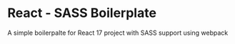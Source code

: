 # React - SASS Boilerplate

A simple boilerpalte for React 17 project with  SASS support using webpack
